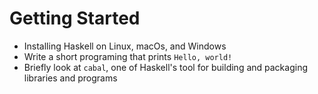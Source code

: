 # Getting Started

* Installing Haskell on Linux, macOs, and Windows
* Write a short programing that prints `Hello, world!` 
* Briefly look at `cabal`, one of Haskell's tool for building and packaging libraries and programs




